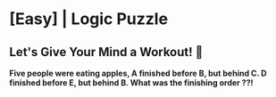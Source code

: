 # [Easy] | Logic Puzzle

## Let's Give Your Mind a Workout! 🧠


**Five people were eating apples, A finished before B, but behind C. D finished before E, but behind B. What was the finishing order ??!**
